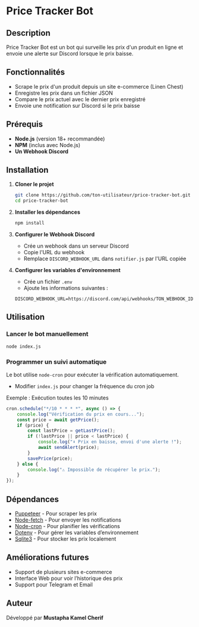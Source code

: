 # Price Tracker Bot

## Description

Price Tracker Bot est un bot qui surveille les prix d'un produit en ligne et envoie une alerte sur Discord lorsque le prix baisse.

## Fonctionnalités

- Scrape le prix d'un produit depuis un site e-commerce (Linen Chest)
- Enregistre les prix dans un fichier JSON
- Compare le prix actuel avec le dernier prix enregistré
- Envoie une notification sur Discord si le prix baisse

## Prérequis

- **Node.js** (version 18+ recommandée)
- **NPM** (inclus avec Node.js)
- **Un Webhook Discord**

## Installation

1. **Cloner le projet**

   ```sh
   git clone https://github.com/ton-utilisateur/price-tracker-bot.git
   cd price-tracker-bot
   ```

2. **Installer les dépendances**

   ```sh
   npm install
   ```

3. **Configurer le Webhook Discord**

   - Crée un webhook dans un serveur Discord
   - Copie l'URL du webhook
   - Remplace `DISCORD_WEBHOOK_URL` dans `notifier.js` par l'URL copiée

4. **Configurer les variables d'environnement**

   - Crée un fichier `.env`
   - Ajoute les informations suivantes :

   ```env
   DISCORD_WEBHOOK_URL=https://discord.com/api/webhooks/TON_WEBHOOK_ID
   ```

## Utilisation

### Lancer le bot manuellement

```sh
node index.js
```

### Programmer un suivi automatique

Le bot utilise `node-cron` pour exécuter la vérification automatiquement.

- Modifier `index.js` pour changer la fréquence du cron job

Exemple : Exécution toutes les 10 minutes

```javascript
cron.schedule("*/10 * * * *", async () => {
    console.log("Vérification du prix en cours...");
    const price = await getPrice();
    if (price) {
        const lastPrice = getLastPrice();
        if (!lastPrice || price < lastPrice) {
            console.log("⬇️ Prix en baisse, envoi d'une alerte !");
            await sendAlert(price);
        }
        savePrice(price);
    } else {
        console.log("⚠️ Impossible de récupérer le prix.");
    }
});
```

## Dépendances

- [Puppeteer](https://pptr.dev/) - Pour scraper les prix
- [Node-fetch](https://github.com/node-fetch/node-fetch) - Pour envoyer les notifications
- [Node-cron](https://www.npmjs.com/package/node-cron) - Pour planifier les vérifications
- [Dotenv](https://www.npmjs.com/package/dotenv) - Pour gérer les variables d’environnement
- [Sqlite3](https://www.npmjs.com/package/sqlite3) - Pour stocker les prix localement

## Améliorations futures

- Support de plusieurs sites e-commerce
- Interface Web pour voir l’historique des prix
- Support pour Telegram et Email

## Auteur

Développé par **Mustapha Kamel Cherif**


